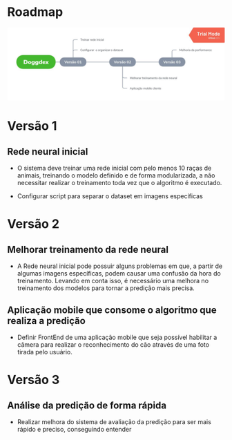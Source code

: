 # Roadmap

![image](./photo_2019-12-07_09-48-48.jpg)

# Versão 1

## Rede neural inicial

- O sistema deve treinar uma rede inicial com pelo menos 10 raças de animais, treinando o modelo definido e de forma modularizada, a não necessitar realizar o treinamento toda vez que o algoritmo é executado.

- Configurar script para separar o dataset em imagens específicas

# Versão 2

## Melhorar treinamento da rede neural

- A Rede neural inicial pode possuir alguns problemas em que, a partir de algumas imagens específicas, podem causar uma confusão da hora do treinamento. Levando em conta isso, é necessário uma melhora no treinamento dos modelos para tornar a predição mais precisa.

## Aplicação mobile que consome o algoritmo que realiza a predição

- Definir FrontEnd de uma aplicação mobile que seja possível habilitar a câmera para realizar o reconhecimento do cão através de uma foto tirada pelo usuário.

# Versão 3

## Análise da predição de forma rápida

- Realizar melhora do sistema de avaliação da predição para ser mais rápido e preciso, conseguindo entender
